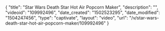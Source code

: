 {
    "title": "Star Wars Death Star Hot Air Popcorn Maker",
    "description": "",
    "videoid": "109992496",
    "date_created": "1502523295",
    "date_modified": "1504247456",
    "type": "captivate",
    "layout": "video",
    "url": "\/v\/star-wars-death-star-hot-air-popcorn-maker\/109992496"
}
